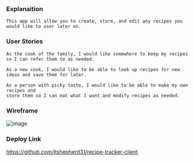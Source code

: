 ### Explanaition
```
This app will allow you to create, store, and edit any recipes you would like to user later on.
```

### User Stories
```
As the cook of the family, I would like somewhere to keep my recipes
so I can refer them to as needed.

As a new cook, I would like to be able to look up recipes for new ideas and save them for later.

As a person with picky taste, I would like to be able to make my own recipes and
store them so I can eat what I want and modify recipes as needed.
```

### Wireframe
![image](https://i.imgur.com/jRFZfjA.png)

### Deploy Link
https://github.com/jtshepherd31/recipe-tracker-client
